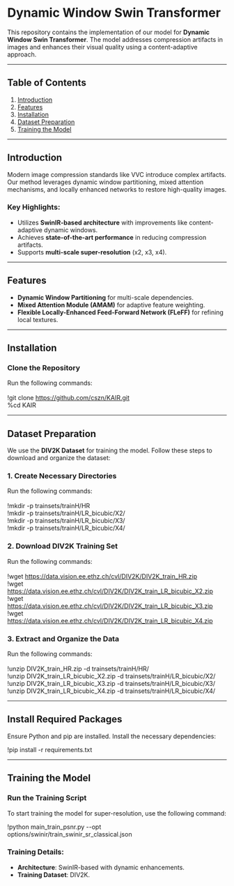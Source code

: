 
# Dynamic Window Swin Transformer

This repository contains the implementation of our model for **Dynamic Window Swin Transformer**. The model addresses compression artifacts in images and enhances their visual quality using a content-adaptive approach.

---

## Table of Contents
1. [Introduction](#introduction)
2. [Features](#features)
3. [Installation](#installation)
4. [Dataset Preparation](#dataset-preparation)
5. [Training the Model](#training-the-model)

---

## Introduction

Modern image compression standards like VVC introduce complex artifacts. Our method leverages dynamic window partitioning, mixed attention mechanisms, and locally enhanced networks to restore high-quality images.

### Key Highlights:
- Utilizes **SwinIR-based architecture** with improvements like content-adaptive dynamic windows.
- Achieves **state-of-the-art performance** in reducing compression artifacts.
- Supports **multi-scale super-resolution** (x2, x3, x4).

---

## Features

- **Dynamic Window Partitioning** for multi-scale dependencies.
- **Mixed Attention Module (AMAM)** for adaptive feature weighting.
- **Flexible Locally-Enhanced Feed-Forward Network (FLeFF)** for refining local textures.

---

## Installation

### Clone the Repository
Run the following commands:
<br><br>
!git clone https://github.com/cszn/KAIR.git <br>
%cd KAIR


---

## Dataset Preparation

We use the **DIV2K Dataset** for training the model. Follow these steps to download and organize the dataset:

### 1. Create Necessary Directories
Run the following commands:
<br><br>
!mkdir -p trainsets/trainH/HR <br>
!mkdir -p trainsets/trainH/LR_bicubic/X2/ <br>
!mkdir -p trainsets/trainH/LR_bicubic/X3/ <br>
!mkdir -p trainsets/trainH/LR_bicubic/X4/ <br>


### 2. Download DIV2K Training Set
Run the following commands:
<br><br>
!wget https://data.vision.ee.ethz.ch/cvl/DIV2K/DIV2K_train_HR.zip <br>
!wget https://data.vision.ee.ethz.ch/cvl/DIV2K/DIV2K_train_LR_bicubic_X2.zip <br>
!wget https://data.vision.ee.ethz.ch/cvl/DIV2K/DIV2K_train_LR_bicubic_X3.zip <br>
!wget https://data.vision.ee.ethz.ch/cvl/DIV2K/DIV2K_train_LR_bicubic_X4.zip <br>


### 3. Extract and Organize the Data
Run the following commands:
<br><br>
!unzip DIV2K_train_HR.zip -d trainsets/trainH/HR/ <br>
!unzip DIV2K_train_LR_bicubic_X2.zip -d trainsets/trainH/LR_bicubic/X2/ <br>
!unzip DIV2K_train_LR_bicubic_X3.zip -d trainsets/trainH/LR_bicubic/X3/ <br>
!unzip DIV2K_train_LR_bicubic_X4.zip -d trainsets/trainH/LR_bicubic/X4/ <br>


---

## Install Required Packages

Ensure Python and pip are installed. Install the necessary dependencies: <br>

!pip install -r requirements.txt


---

## Training the Model

### Run the Training Script
To start training the model for super-resolution, use the following command: <br>

!python main_train_psnr.py --opt options/swinir/train_swinir_sr_classical.json


### Training Details:
- **Architecture**: SwinIR-based with dynamic enhancements.
- **Training Dataset**: DIV2K.

